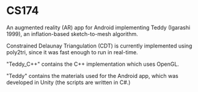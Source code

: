 # CS174

An augmented reality (AR) app for Android implementing Teddy (Igarashi 1999), an inflation-based sketch-to-mesh algorithm.

Constrained Delaunay Triangulation (CDT) is currently implemented using poly2tri, since it was fast enough to run in real-time.

"Teddy_C++" contains the C++ implementation which uses OpenGL.

"Teddy" contains the materials used for the Android app, which was developed in Unity (the scripts are written in C#.)
